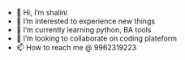 - 👋 Hi, I’m shalini
- 👀 I’m interested to experience new things
- 🌱 I’m currently learning python, BA tools
- 💞️ I’m looking to collaborate on coding plateform
- 📫 How to reach me @ 9962319223

<!---
Shalusrinivasan/Shalusrinivasan is a ✨ special ✨ repository because its `README.md` (this file) appears on your GitHub profile.
You can click the Preview link to take a look at your changes.
--->
